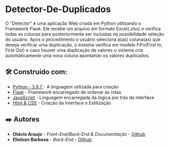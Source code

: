 # Detector-De-Duplicados

O "Detector" é uma aplicação Web criada em Python utilizando o Framework Flask. Ele recebe um arquivo em formato Excel(.xlsx) e verifica todas as colunas para posteriormente ser incluídas na possibilidade seleção do usuário. Após o procedimento o usuário seleciona a(as) coluna(as) que deseja verificar uma duplicação, o sistema verifica em modelo FiFo(First In, First Out) e caso houver uma duplicação de valores o sistema cria automaticamente uma nova coluna apontando os valores duplicados.

## 🛠️ Construído com:

* [Python - 3.9.7 ](https://www.python.org/) - A linguagem utilizada para criação
* [Flask](https://flask.palletsprojects.com/en/2.0.x/) - Framework encarregado de ordenar as rotas 
* [JavaScript](https://developer.mozilla.org/pt-BR/docs/Web/JavaScript) - Linguagem encarregada da lógica por trás da interface
* [Html & CSS](https://developer.mozilla.org/pt-BR/docs/Web/CSS) - Criação da Interface e Estilização

## ✒️ Autores

* **Otávio Araujo** - *Front-End/Back-End & Documentação* - [Github](https://github.com/otavioaraujo08)
* **Elielson Barbosa** - *Back-End* - [Github](https://github.com/Elielson68)
